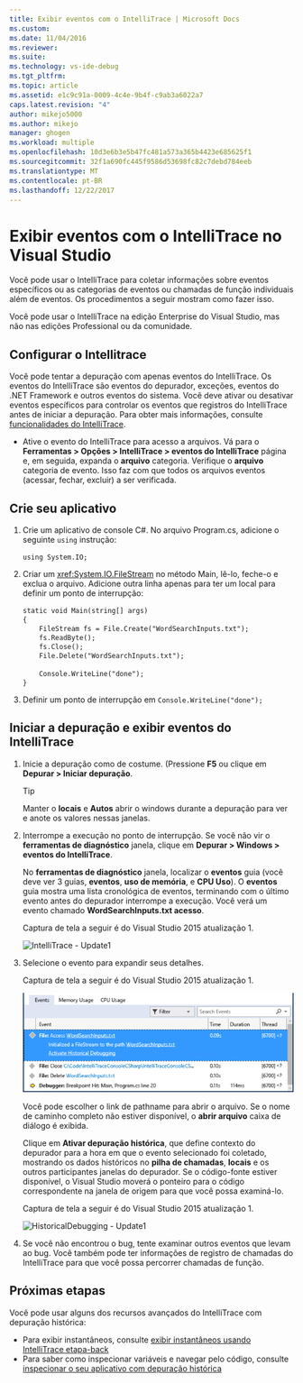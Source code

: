 ```yaml
---
title: Exibir eventos com o IntelliTrace | Microsoft Docs
ms.custom: 
ms.date: 11/04/2016
ms.reviewer: 
ms.suite: 
ms.technology: vs-ide-debug
ms.tgt_pltfrm: 
ms.topic: article
ms.assetid: e1c9c91a-0009-4c4e-9b4f-c9ab3a6022a7
caps.latest.revision: "4"
author: mikejo5000
ms.author: mikejo
manager: ghogen
ms.workload: multiple
ms.openlocfilehash: 10d3e6b3e5b47fc481a573a365b4423e685625f1
ms.sourcegitcommit: 32f1a690fc445f9586d53698fc82c7debd784eeb
ms.translationtype: MT
ms.contentlocale: pt-BR
ms.lasthandoff: 12/22/2017
---
```

# <a name="view-events-with-intellitrace-in-visual-studio"></a>Exibir eventos com o IntelliTrace no Visual Studio
Você pode usar o IntelliTrace para coletar informações sobre eventos específicos ou as categorias de eventos ou chamadas de função individuais além de eventos. Os procedimentos a seguir mostram como fazer isso.  
  
 Você pode usar o IntelliTrace na edição Enterprise do Visual Studio, mas não nas edições Professional ou da comunidade.  
  
##  <a name="GettingStarted"></a>Configurar o Intellitrace  
 Você pode tentar a depuração com apenas eventos do IntelliTrace. Os eventos do IntelliTrace são eventos do depurador, exceções, eventos do .NET Framework e outros eventos do sistema. Você deve ativar ou desativar eventos específicos para controlar os eventos que registros do IntelliTrace antes de iniciar a depuração. Para obter mais informações, consulte [funcionalidades do IntelliTrace](../debugger/intellitrace-features.md).  
  
 - Ative o evento do IntelliTrace para acesso a arquivos. Vá para o **Ferramentas > Opções > IntelliTrace > eventos do IntelliTrace** página e, em seguida, expanda o **arquivo** categoria. Verifique o **arquivo** categoria de evento. Isso faz com que todos os arquivos eventos (acessar, fechar, excluir) a ser verificada.

## <a name="create-your-app"></a>Crie seu aplicativo
  
1.  Crie um aplicativo de console C#. No arquivo Program.cs, adicione o seguinte `using` instrução:  
  
    ```CSharp  
    using System.IO;  
    ```  
  
2.  Criar um <xref:System.IO.FileStream> no método Main, lê-lo, feche-o e exclua o arquivo. Adicione outra linha apenas para ter um local para definir um ponto de interrupção:  
  
    ```CSharp  
    static void Main(string[] args)  
    {  
        FileStream fs = File.Create("WordSearchInputs.txt");  
        fs.ReadByte();  
        fs.Close();  
        File.Delete("WordSearchInputs.txt");  
  
        Console.WriteLine("done");  
    }  
    ```  
  
3.  Definir um ponto de interrupção em `Console.WriteLine("done");`  

## <a name="start-debugging-and-view-intellitrace-events"></a>Iniciar a depuração e exibir eventos do IntelliTrace
  
1.  Inicie a depuração como de costume. (Pressione **F5** ou clique em **Depurar > Iniciar depuração**.  
  
    > [!TIP]
    >  Manter o **locais** e **Autos** abrir o windows durante a depuração para ver e anote os valores nessas janelas.  
  
2.  Interrompe a execução no ponto de interrupção. Se você não vir o **ferramentas de diagnóstico** janela, clique em **Depurar > Windows > eventos do IntelliTrace**.  
  
     No **ferramentas de diagnóstico** janela, localizar o **eventos** guia (você deve ver 3 guias, **eventos**, **uso de memória**, e **CPU Uso**). O **eventos** guia mostra uma lista cronológica de eventos, terminando com o último evento antes do depurador interrompe a execução. Você verá um evento chamado **WordSearchInputs.txt acesso**.  
  
     Captura de tela a seguir é do Visual Studio 2015 atualização 1.  
  
     ![IntelliTrace &#45; Update1](../debugger/media/intellitrace-update1.png "Update1 do IntelliTrace")  
  
3.  Selecione o evento para expandir seus detalhes.  
  
     Captura de tela a seguir é do Visual Studio 2015 atualização 1.  
  
     ![IntelliTraceUpdate1 &#45; SingleEvent](../debugger/media/intellitraceupdate1-singleevent.png "IntelliTraceUpdate1 SingleEvent")  
  
     Você pode escolher o link de pathname para abrir o arquivo. Se o nome de caminho completo não estiver disponível, o **abrir arquivo** caixa de diálogo é exibida.  
  
     Clique em **Ativar depuração histórica**, que define contexto do depurador para a hora em que o evento selecionado foi coletado, mostrando os dados históricos no **pilha de chamadas**, **locais** e os outros participantes janelas do depurador. Se o código-fonte estiver disponível, o Visual Studio moverá o ponteiro para o código correspondente na janela de origem para que você possa examiná-lo.  
  
     Captura de tela a seguir é do Visual Studio 2015 atualização 1.  
  
     ![HistoricalDebugging &#45; Update1](../debugger/media/historicaldebugging-update1.png "HistoricalDebugging Update1")  
  
4.  Se você não encontrou o bug, tente examinar outros eventos que levam ao bug. Você também pode ter informações de registro de chamadas do IntelliTrace para que você possa percorrer chamadas de função. 
  
## <a name="next-steps"></a>Próximas etapas

Você pode usar alguns dos recursos avançados do IntelliTrace com depuração histórica:

 - Para exibir instantâneos, consulte [exibir instantâneos usando IntelliTrace etapa-back](../debugger/how-to-use-intellitrace-step-back.md)
 - Para saber como inspecionar variáveis e navegar pelo código, consulte [inspecionar o seu aplicativo com depuração histórica](../debugger/historical-debugging-inspect-app.md)